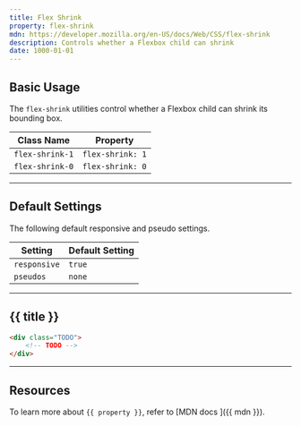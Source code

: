 ```yaml
---
title: Flex Shrink
property: flex-shrink
mdn: https://developer.mozilla.org/en-US/docs/Web/CSS/flex-shrink
description: Controls whether a Flexbox child can shrink
date: 1000-01-01
---
```


## Basic Usage

The `flex-shrink` utilities control whether a Flexbox child can shrink its bounding box.

| Class Name      | Property         |
| --------------- | ---------------- |
| `flex-shrink-1` | `flex-shrink: 1` |
| `flex-shrink-0` | `flex-shrink: 0` |

---

## Default Settings

The following default responsive and pseudo settings.

| Setting      | Default Setting |
| ------------ | --------------- |
| `responsive` | `true`          |
| `pseudos`    | `none`          |

---

## {{ title }}

<div class="bg-cool-gray bg-tint-800 p-20 h-256 radius-md flex flex-wrap align-content-center">
  <!-- ... -->
</div>

```html
<div class="TODO">
	<!-- TODO -->
</div>
```

---

## Resources

To learn more about `{{ property }}`, refer to [MDN docs <i class="far fa-external-link ml-6"></i>]({{ mdn }}).
